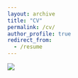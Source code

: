 ```yaml
---
layout: archive
title: "CV"
permalink: /cv/
author_profile: true
redirect_from:
  - /resume
---
```


<img src="https://cdn.jsdelivr.net/gh/Catherine0120/ics_image_2/image-20250203133537072.png" />


<!-- You can also download my CV here:

[Quant_CV_zhangshiying](https://Catherine0120.github.io/assets/CV_quant.pdf): I use this CV to apply for quant-related job positions 

[Finance_CV_zhangshiying](https://Catherine0120.github.io/assets/CV_fin.pdf): I use this CV to apply for other job positions in Finance industry -->

<!-- --------------

Transcripts:

<iframe src="/files/transcript.pdf" width="100%" height="700" frameborder="no" border="0" marginwidth="0" marginheight="0"></iframe>

<iframe src="/files/oxford_transcript.pdf" width="100%" height="700" frameborder="no" border="0" marginwidth="0" marginheight="0"></iframe> -->
